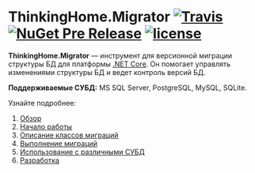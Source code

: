 # ThinkingHome.Migrator [![Travis](https://api.travis-ci.org/thinking-home/migrator.svg?branch=master)](https://travis-ci.org/thinking-home/migrator) [![NuGet Pre Release](https://img.shields.io/nuget/vpre/ThinkingHome.Migrator.Framework.svg)](https://www.nuget.org/packages?q=thinkinghome.migrator) [![license](https://img.shields.io/github/license/thinking-home/migrator.svg)](https://github.com/thinking-home/migrator/blob/master/LICENSE)


**ThinkingHome.Migrator** — инструмент для версионной миграции структуры БД для платформы [.NET Core](https://www.microsoft.com/net/learn/get-started). Он помогает управлять изменениями структуры БД и ведет контроль версий БД.

**Поддерживаемые СУБД:** MS SQL Server, PostgreSQL, MySQL, SQLite.

Узнайте подробнее:

1. [Обзор](docs/overview.md)
1. [Начало работы](docs/getting-started.md)
1. [Описание классов миграций](docs/writing-migrations.md)
1. [Выполнение миграций](docs/how-to-run.md)
1. [Использование с различными СУБД](docs/dialects.md)
1. [Разработка](docs/development.md)
